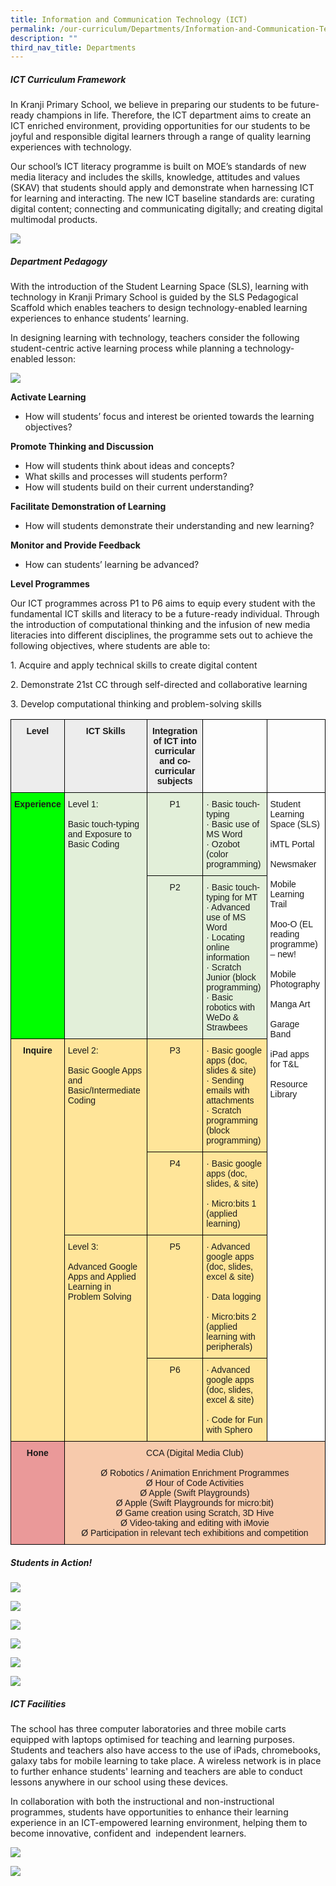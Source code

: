 ```yaml
---
title: Information and Communication Technology (ICT)
permalink: /our-curriculum/Departments/Information-and-Communication-Technology-ICT/
description: ""
third_nav_title: Departments
---
```

##### **ICT Curriculum Framework**

In Kranji Primary School, we believe in preparing our students to be future-ready champions in life. Therefore, the ICT department aims to create an ICT enriched environment, providing opportunities for our students to be joyful and responsible digital learners through a range of quality learning experiences with technology. 

Our school’s ICT literacy programme is built on MOE’s standards of new media literacy and includes the skills, knowledge, attitudes and values (SKAV) that students should apply and demonstrate when harnessing ICT for learning and interacting. The new ICT baseline standards are: curating digital content; connecting and communicating digitally; and creating digital multimodal products.

![](/images/Our%20Curriculum/Departments/ICT/ICT/I1.png)

  

##### **Department Pedagogy**

  

With the introduction of the Student Learning Space (SLS), learning with technology in Kranji Primary School is guided by the SLS Pedagogical Scaffold which enables teachers to design technology-enabled learning experiences to enhance students’ learning.  

In designing learning with technology, teachers consider the following student-centric active learning process while planning a technology-enabled lesson:

![](/images/Our%20Curriculum/Departments/ICT/ICT/I2.jpg)

**Activate Learning**

*   How will students’ focus and interest be oriented towards the learning objectives?

**Promote Thinking and Discussion**

*   How will students think about ideas and concepts?
*   What skills and processes will students perform?
*   How will students build on their current understanding?

**Facilitate Demonstration of Learning**

*   How will students demonstrate their understanding and new learning?

**Monitor and Provide Feedback**

*   How can students’ learning be advanced?

  

**Level Programmes**

  

Our ICT programmes across P1 to P6 aims to equip every student with the fundamental ICT skills and literacy to be a future-ready individual. Through the introduction of computational thinking and the infusion of new media literacies into different disciplines, the programme sets out to achieve the following objectives, where students are able to:

1\. Acquire and apply technical skills to create digital content

2\. Demonstrate 21st CC through self-directed and collaborative learning

3\. Develop computational thinking and problem-solving skills

<style type="text/css">
.tg  {border-collapse:collapse;border-spacing:0;}
.tg td{border-color:black;border-style:solid;border-width:1px;font-family:Arial, sans-serif;font-size:14px;
  overflow:hidden;padding:10px 5px;word-break:normal;}
.tg th{border-color:black;border-style:solid;border-width:1px;font-family:Arial, sans-serif;font-size:14px;
  font-weight:normal;overflow:hidden;padding:10px 5px;word-break:normal;}
.tg .tg-mkf8{background-color:#FFE599;text-align:left;vertical-align:top}
.tg .tg-jego{background-color:#EDEDED;font-weight:bold;text-align:center;vertical-align:top}
.tg .tg-637n{background-color:#E2EFD9;text-align:center;vertical-align:top}
.tg .tg-lfva{background-color:#FFE599;text-align:center;vertical-align:top}
.tg .tg-0lax{text-align:left;vertical-align:top}
.tg .tg-yk9n{background-color:#0F0;font-weight:bold;text-align:center;vertical-align:top}
.tg .tg-jxdb{background-color:#E2EFD9;text-align:left;vertical-align:top}
.tg .tg-ktyi{background-color:#FFF;text-align:left;vertical-align:top}
.tg .tg-5x6j{background-color:#FFE599;font-weight:bold;text-align:center;vertical-align:top}
.tg .tg-xoh3{background-color:#EA9999;font-weight:bold;text-align:center;vertical-align:top}
.tg .tg-nlfv{background-color:#F7CAAC;text-align:center;vertical-align:top}
</style>
<table class="tg">
<thead>
  <tr>
    <th class="tg-jego">Level</th>
    <th class="tg-jego">ICT Skills</th>
    <th class="tg-jego">Integration of ICT into curricular and co-curricular subjects</th>
    <th class="tg-0lax"></th>
    <th class="tg-0lax"></th>
  </tr>
</thead>
<tbody>
  <tr>
    <td class="tg-yk9n" rowspan="2">Experience</td>
    <td class="tg-jxdb" rowspan="2">Level 1:<br> <br>Basic touch-typing and Exposure to Basic Coding<br> <br> </td>
    <td class="tg-637n">P1</td>
    <td class="tg-jxdb">·       Basic touch-typing<br>·       Basic use of MS Word<br>·       Ozobot (color programming)</td>
    <td class="tg-ktyi" rowspan="6">Student Learning Space (SLS)<br> <br>iMTL Portal<br> <br>Newsmaker<br> <br>Mobile Learning Trail<br> <br>Moo-O (EL reading programme) – new!<br> <br>Mobile Photography<br> <br>Manga Art<br> <br>Garage Band<br> <br>iPad apps for T&amp;L<br> <br>Resource Library<br> <br> </td>
  </tr>
  <tr>
    <td class="tg-637n">P2</td>
    <td class="tg-jxdb">·       Basic touch-typing for MT<br>·       Advanced use of MS Word<br>·       Locating online information<br>·      Scratch Junior (block programming)<br>·   Basic robotics with WeDo &amp; Strawbees</td>
  </tr>
  <tr>
    <td class="tg-5x6j" rowspan="4">Inquire</td>
    <td class="tg-mkf8" rowspan="2">Level 2:<br> <br>Basic Google Apps and Basic/Intermediate Coding</td>
    <td class="tg-lfva">P3</td>
    <td class="tg-mkf8">·       Basic google apps (doc, slides &amp; site)<br>·      Sending emails with attachments<br>·  Scratch programming (block programming)</td>
  </tr>
  <tr>
    <td class="tg-lfva">P4</td>
    <td class="tg-mkf8">·       Basic google apps (doc, slides, &amp; site)<br><br>·      Micro:bits 1 (applied learning)<br> </td>
  </tr>
  <tr>
    <td class="tg-mkf8" rowspan="2">Level 3:<br> <br>Advanced Google Apps and Applied Learning in Problem Solving<br> <br> </td>
    <td class="tg-lfva">P5</td>
    <td class="tg-mkf8">·       Advanced google apps (doc, slides, excel &amp; site)<br><br>·       Data logging<br><br>·       Micro:bits 2 (applied learning with peripherals)</td>
  </tr>
  <tr>
    <td class="tg-lfva">P6</td>
    <td class="tg-mkf8">·       Advanced google apps (doc, slides, excel &amp; site)<br><br>·       Code for Fun with Sphero<br></td>
  </tr>
  <tr>
    <td class="tg-xoh3">Hone</td>
    <td class="tg-nlfv" colspan="4">CCA (Digital Media Club)<br> <br>Ø  Robotics / Animation Enrichment Programmes<br>Ø  Hour of Code Activities<br>Ø  Apple (Swift Playgrounds)<br>Ø  Apple (Swift Playgrounds for micro:bit)<br>Ø  Game creation using Scratch, 3D Hive<br>Ø  Video-taking and editing with iMovie<br>Ø  Participation in relevant tech exhibitions and competition</td>
  </tr>
</tbody>
</table>

##### **Students in Action!**

  

![](/images/Our%20Curriculum/Departments/ICT/ICT/I3.png)

![](/images/Our%20Curriculum/Departments/ICT/ICT/I4.png)

![](/images/Our%20Curriculum/Departments/ICT/ICT/I5.png)

![](/images/Our%20Curriculum/Departments/ICT/ICT/I6.png)

![](/images/Our%20Curriculum/Departments/ICT/ICT/I7.png)

![](/images/Our%20Curriculum/Departments/ICT/ICT/I8.png)

##### **ICT Facilities**

  

The school has three computer laboratories and three mobile carts equipped with laptops optimised for teaching and learning purposes. Students and teachers also have access to the use of iPads, chromebooks, galaxy tabs for mobile learning to take place. A wireless network is in place to further enhance students' learning and teachers are able to conduct lessons anywhere in our school using these devices.

In collaboration with both the instructional and non-instructional programmes, students have opportunities to enhance their learning experience in an ICT-empowered learning environment, helping them to become innovative, confident and  independent learners.

  

![](/images/Our%20Curriculum/Departments/ICT/ICT/I9.jpeg)

![](/images/Our%20Curriculum/Departments/ICT/ICT/I10.jpeg)
